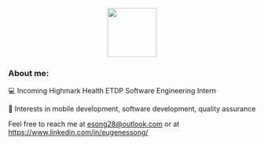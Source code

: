 <div id="header" align="center">
  <img src="https://media.giphy.com/media/M9gbBd9nbDrOTu1Mqx/giphy.gif" width="100"/>
</div>

### About me:

:computer: Incoming Highmark Health ETDP Software Engineering Intern

:trident: Interests in mobile development, software development, quality assurance


Feel free to reach me at esong28@outlook.com or at https://www.linkedin.com/in/eugenessong/
